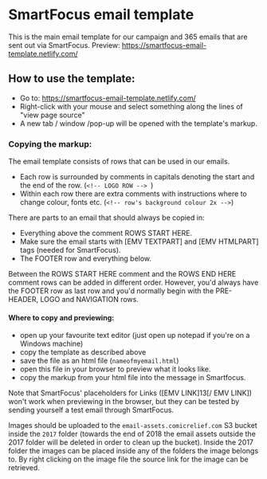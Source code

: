 # SmartFocus email template

This is the main email template for our campaign and 365 emails that are sent out via SmartFocus.
Preview: https://smartfocus-email-template.netlify.com/


## How to use the template:

- Go to: https://smartfocus-email-template.netlify.com/
- Right-click with your mouse and select something along the lines of "view page source"
- A new tab / window /pop-up will be opened with the template's markup.

### Copying the markup:

The email template consists of rows that can be used in our emails. 

 - Each row is surrounded by comments in capitals denoting the start and the end of the row. 
  (`<!-- LOGO ROW --> `)
 - Within each row there are extra comments with instructions where to change colour, fonts etc. 
  (`<!-- row's background colour 2x -->`)


There are parts to an email that should always be copied in: 
- Everything above the comment  ROWS START HERE.
- Make sure the email starts with [EMV TEXTPART] and [EMV HTMLPART] tags (needed for SmartFocus).
- The FOOTER row and everything below.

Between the ROWS START HERE comment and the ROWS END HERE comment rows can be added in different order.
However, you'd always have the FOOTER row as last row and you'd normally begin with the PRE-HEADER, LOGO and NAVIGATION rows.

#### Where to copy and previewing:
- open up your favourite text editor (just open up notepad if you're on a Windows machine)
- copy the template as described above
- save the file as an html file (`nameofmyemail.html`)
- open this file in your browser to preview what it looks like.
- copy the markup from your html file into the message in Smartfocus. 

Note that SmartFocus' placeholders for Links ([EMV LINK]13[/ EMV LINK]) won't work when previewing in the browser, but they can be tested by sending yourself a test email through SmartFocus.

Images should be uploaded to the `email-assets.comicrelief.com` S3 bucket inside the `2017` folder (towards the end of 2018 the email assets outside the 2017 folder will be deleted in order to clean up the bucket). Inside the 2017 folder the images can be placed inside any of the folders the image belongs to. By right clicking on the image file the source link for the image can be retrieved.

